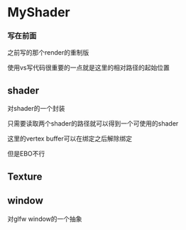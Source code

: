 # MyShader

### 写在前面

之前写的那个render的重制版

使用vs写代码很重要的一点就是这里的相对路径的起始位置



## shader

对shader的一个封装

只需要读取两个shader的路径就可以得到一个可使用的shader

这里的vertex buffer可以在绑定之后解除绑定

但是EBO不行 	





## Texture



## window

对glfw window的一个抽象




